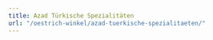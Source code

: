 ```yaml
---
title: Azad Türkische Spezialitäten
url: "/oestrich-winkel/azad-tuerkische-spezialitaeten/"
---
```


